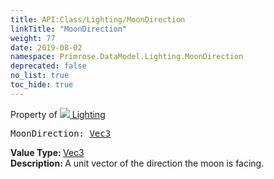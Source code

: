 ```yaml
---
title: API:Class/Lighting/MoonDirection
linkTitle: "MoonDirection"
weight: 77
date: 2019-08-02
namespace: Primrose.DataModel.Lighting.MoonDirection
deprecated: false
no_list: true
toc_hide: true
---
```

Property of <a href="/docs/api-reference/Class/Lighting"><img src="/icons/silk/lightbulb.png"/>&nbsp;Lighting</a>
<pre class="method-declaration">
MoonDirection: <a class="type" href="/docs/api-reference/DataType/Vec3">Vec3</a></pre>
<b>Value Type: </b>
<a class="type" href="/docs/api-reference/DataType/Vec3">Vec3</a>
<br/>
<b>Description: </b>
A unit vector of the direction the moon is facing.

